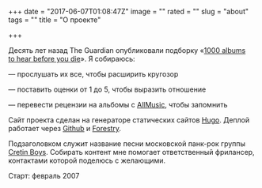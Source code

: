 +++
date = "2017-06-07T01:08:47Z"
image = ""
rated = ""
slug = "about"
tags = ""
title = "О проекте"

+++


Десять лет назад The Guardian опубликовали подборку «[1000 albums to hear before you die](https://www.theguardian.com/music/series/1000-albums-to-hear-before-you-die)». Я собираюсь:

— прослушать их все, чтобы расширить кругозор

— поставить оценки от 1 до 5, чтобы выразить отношение

— перевести рецензии на альбомы с [AllMusic](http://www.allmusic.com/), чтобы запомнить

Сайт проекта сделан на генераторе статических сайтов [Hugo](https://gohugo.io/). Деплой работает через [Github](https://github.com/khabaroff/1000) и [Forestry](https://forestry.io/).

Подзаголовком служит название песни московской панк-рок группы [Cretin Boys](https://vk.com/cretinboys). Собирать контент мне помогает ответственный фрилансер, контактами которой поделюсь с желающими.

Старт: февраль 2007